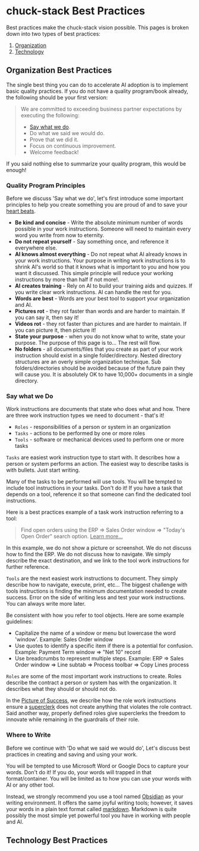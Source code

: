 # chuck-stack Best Practices

Best practices make the chuck-stack vision possible. This pages is broken down into two types of best practices:

1. [Organization](./best-practices.md#organization-best-practices)
2. [Technology](./best-practices.md#technology-best-practices)

## Organization Best Practices

The single best thing you can do to accelerate AI adoption is to implement basic quality practices. If you do not have a quality program/book already, the following should be your first version:

>We are committed to exceeding business partner expectations by executing the following:
>
>- [Say what we do](./best-practices.md#say-what-we-do).
>- Do what we said we would do.
>- Prove that we did it.
>- Focus on continuous improvement.
>- Welcome feedback!

If you said nothing else to summarize your quality program, this would be enough!

### Quality Program Principles

Before we discuss 'Say what we do', let's first introduce some important principles to help you create something you are proud of and to save your [heart beats](./stack-faq.md#saving-heartbeats).

- **Be kind and concise** - Write the absolute minimum number of words possible in your work instructions. Someone will need to maintain every word you write from now to eternity.
- **Do not repeat yourself** - Say something once, and reference it everywhere else.
- **AI knows almost everything** - Do not repeat what AI already knows in your work instructions. Your purpose in writing work instructions is to shrink AI's world so that it knows what is important to you and how you want it discussed. This simple principle will reduce your working instructions by more than half if not more!.
- **AI creates training** - Rely on AI to build your training aids and quizzes. If you write clear work instructions. AI can handle the rest for you.
- **Words are best** - Words are your best tool to support your organization and AI.
- **Pictures rot** - they rot faster than words and are harder to maintain. If you can say it, then say it!
- **Videos rot** - they rot faster than pictures and are harder to maintain. If you can picture it, then picture it!
- **State your purpose** - when you do not know what to write, state your purpose. The purpose of this page is to... The rest will flow.
- **No folders** - all documents/files that you create as part of your work instruction should exist in a single folder/directory. Nested directory structures are an overly simple organization technique. Sub folders/directories should be avoided because of the future pain they will cause you. It is absolutely OK to have 10,000+ documents in a single directory.

### Say what we Do

Work instructions are documents that state who does what and how. There are three work instruction types we need to document - that's it!

- `Roles` - responsibilities of a person or system in an organization
- `Tasks` - actions to be performed by one or more roles
- `Tools` - software or mechanical devices used to perform one or more tasks

`Tasks` are easiest work instruction type to start with. It describes how a person or system performs an action. The easiest way to describe tasks is with bullets. Just start writing.

Many of the tasks to be performed will use tools. You will be tempted to include tool instructions in your tasks. Don't do it!  If you have a task that depends on a tool, reference it so that someone can find the dedicated tool instructions.

Here is a best practices example of a task work instruction referring to a tool:
> Find open orders using the ERP => Sales Order window => "Today's Open Order" search option. <u>Learn more...</u>

In this example, we do not show a picture or screenshot. We do not discuss how to find the ERP. We do not discuss how to navigate. We simply describe the exact destination, and we link to the tool work instructions for further reference.

`Tools` are the next easiest work instructions to document. They simply describe how to navigate, execute, print, etc... The biggest challenge with tools instructions is finding the minimum documentation needed to create success. Error on the side of writing less and test your work instructions. You can always write more later.

Be consistent with how you refer to tool objects. Here are some example guidelines:

- Capitalize the name of a window or menu but lowercase the word 'window'. Example: Sales Order window
- Use quotes to identify a specific item if there is a potential for confusion. Example: Payment Term window => "Net 10" record
- Use breadcrumbs to represent multiple steps. Example: ERP => Sales Order window => Line subtab => Process toolbar => Copy Lines process

`Roles` are some of the most important work instructions to create. Roles describe the contract a person or system has with the organization. It describes what they should or should not do. 

In the [Picture of Success](./picture-success.md), we describe how the role work instructions ensure a [superclerk](./terminology.md#superclerk) does not create anything that violates the role contract. Said another way, properly defined roles give superclerks the freedom to innovate while remaining in the guardrails of their role.

### Where to Write

Before we continue with 'Do what we said we would do', Let's discuss best practices in creating and saving and using your work.

You will be tempted to use Microsoft Word or Google Docs to capture your words. Don't do it! If you do, your words will trapped in that format/container. You will be limited as to how you can use your words with AI or any other tool.

Instead, we strongly recommend you use a tool named [Obsidian](https://obsidian.md/) as your writing environment. It offers the same joyful writing tools; however, it saves your words in a plain text format called [markdown](https://en.wikipedia.org/wiki/Markdown). Markdown is quite possibly the most simple yet powerful tool you have in working with people and AI.

## Technology Best Practices
